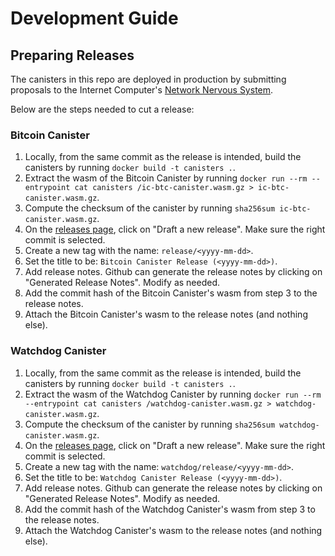 # Development Guide

## Preparing Releases

The canisters in this repo are deployed in production by submitting proposals to the Internet Computer's [Network Nervous System](https://internetcomputer.org/nns).

Below are the steps needed to cut a release:

### Bitcoin Canister

1. Locally, from the same commit as the release is intended, build the canisters by running `docker build -t canisters .`.
2. Extract the wasm of the Bitcoin Canister by running `docker run --rm --entrypoint cat canisters /ic-btc-canister.wasm.gz > ic-btc-canister.wasm.gz`.
3. Compute the checksum of the canister by running `sha256sum ic-btc-canister.wasm.gz`.
4. On the [releases page](https://github.com/dfinity/bitcoin-canister/releases), click on "Draft a new release". Make sure the right commit is selected.
5. Create a new tag with the name: `release/<yyyy-mm-dd>`.
6. Set the title to be: `Bitcoin Canister Release (<yyyy-mm-dd>)`.
7. Add release notes. Github can generate the release notes by clicking on "Generated Release Notes". Modify as needed.
8. Add the commit hash of the Bitcoin Canister's wasm from step 3 to the release notes.
9. Attach the Bitcoin Canister's wasm to the release notes (and nothing else).

### Watchdog Canister

1. Locally, from the same commit as the release is intended, build the canisters by running `docker build -t canisters .`.
2. Extract the wasm of the Watchdog Canister by running `docker run --rm --entrypoint cat canisters /watchdog-canister.wasm.gz > watchdog-canister.wasm.gz`.
3. Compute the checksum of the canister by running `sha256sum watchdog-canister.wasm.gz`.
4. On the [releases page](https://github.com/dfinity/bitcoin-canister/releases), click on "Draft a new release". Make sure the right commit is selected.
5. Create a new tag with the name: `watchdog/release/<yyyy-mm-dd>`.
6. Set the title to be: `Watchdog Canister Release (<yyyy-mm-dd>)`.
7. Add release notes. Github can generate the release notes by clicking on "Generated Release Notes". Modify as needed.
8. Add the commit hash of the Watchdog Canister's wasm from step 3 to the release notes.
9. Attach the Watchdog Canister's wasm to the release notes (and nothing else).


